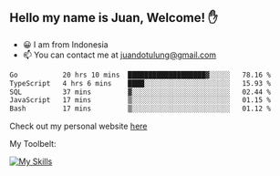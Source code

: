 ## Hello my name is Juan, Welcome! ✋

- 😀 I am from Indonesia
- 📫 You can contact me at juandotulung@gmail.com

<!--START_SECTION:waka-->

```txt
Go           20 hrs 10 mins  ███████████████████▓░░░░░   78.16 %
TypeScript   4 hrs 6 mins    ████░░░░░░░░░░░░░░░░░░░░░   15.93 %
SQL          37 mins         ▓░░░░░░░░░░░░░░░░░░░░░░░░   02.44 %
JavaScript   17 mins         ▒░░░░░░░░░░░░░░░░░░░░░░░░   01.15 %
Bash         17 mins         ▒░░░░░░░░░░░░░░░░░░░░░░░░   01.12 %
```

<!--END_SECTION:waka-->

Check out my personal website [here](https://juanchristian.com)

My Toolbelt:

[![My Skills](https://skillicons.dev/icons?i=go,js,ts,nodejs,express,react,nextjs,vue,tailwind,vite,html,css,python,php,aws,bash,linux,postgres,mysql,redis,kafka,docker,vercel,netlify,vscode,figma)](https://skillicons.dev)

